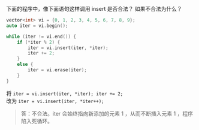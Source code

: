 下面的程序中，像下面语句这样调用 insert 是否合法？
如果不合法为什么？

```cpp
vector<int> vi = {0, 1, 2, 3, 4, 5, 6, 7, 8, 9};
auto iter = vi.begin();

while (iter != vi.end()) {
    if (*iter % 2) {
        iter = vi.insert(iter, *iter);
        iter += 2;
    }
    else {
        iter = vi.erase(iter);
    }
}
```

将 `iter = vi.insert(iter, *iter); iter += 2;`  
改为 `iter = vi.insert(iter, *iter++);`

> 答：不合法。iter 会始终指向新添加的元素 1 ，从而不断插入元素 1 ，程序陷入死循环。
